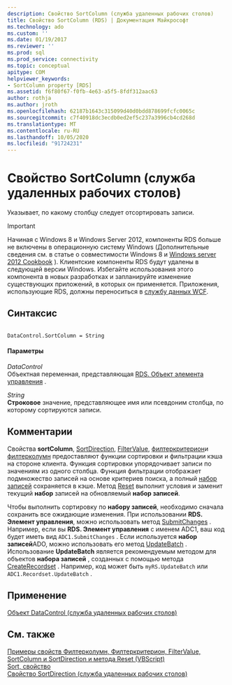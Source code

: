 ```yaml
---
description: Свойство SortColumn (служба удаленных рабочих столов)
title: Свойство SortColumn (RDS) | Документация Майкрософт
ms.technology: ado
ms.custom: ''
ms.date: 01/19/2017
ms.reviewer: ''
ms.prod: sql
ms.prod_service: connectivity
ms.topic: conceptual
apitype: COM
helpviewer_keywords:
- SortColumn property [RDS]
ms.assetid: f6f80f67-f0fb-4e63-a5f5-8fdf312aac63
author: rothja
ms.author: jroth
ms.openlocfilehash: 62187b1643c315099d40d0bdd878699fcfc0065c
ms.sourcegitcommit: c7f40918dc3ecdb0ed2ef5c237a3996cb4cd268d
ms.translationtype: MT
ms.contentlocale: ru-RU
ms.lasthandoff: 10/05/2020
ms.locfileid: "91724231"
---
```

# <a name="sortcolumn-property-rds"></a>Свойство SortColumn (служба удаленных рабочих столов)
Указывает, по какому столбцу следует отсортировать записи.  
  
> [!IMPORTANT]
>  Начиная с Windows 8 и Windows Server 2012, компоненты RDS больше не включены в операционную систему Windows (Дополнительные сведения см. в статье о совместимости Windows 8 и [Windows server 2012 Cookbook](https://www.microsoft.com/download/details.aspx?id=27416) ). Клиентские компоненты RDS будут удалены в следующей версии Windows. Избегайте использования этого компонента в новых разработках и запланируйте изменение существующих приложений, в которых он применяется. Приложения, использующие RDS, должны переноситься в [службу данных WCF](/dotnet/framework/wcf/).  
  
## <a name="syntax"></a>Синтаксис  
  
```  
  
DataControl.SortColumn = String  
```  
  
#### <a name="parameters"></a>Параметры  
 *DataControl*  
 Объектная переменная, представляющая [RDS. Объект элемента управления](./datacontrol-object-rds.md) .  
  
 *String*  
 **Строковое** значение, представляющее имя или псевдоним столбца, по которому сортируются записи.  
  
## <a name="remarks"></a>Комментарии  
 Свойства **sortColumn**, [SortDirection](./sortdirection-property-rds.md), [FilterValue](./filtervalue-property-rds.md), [филтеркритерион](./filtercriterion-property-rds.md)и [филтерколумн](./filtercolumn-property-rds.md) предоставляют функции сортировки и фильтрации кэша на стороне клиента. Функция сортировки упорядочивает записи по значениям из одного столбца. Функция фильтрации отображает подмножество записей на основе критериев поиска, а полный [набор записей](../ado-api/recordset-object-ado.md) сохраняется в кэше. Метод [Reset](./reset-method-rds.md) выполнит условия и заменит текущий **набор** записей на обновляемый **набор записей**.  
  
 Чтобы выполнить сортировку по **набору записей**, необходимо сначала сохранить все ожидающие изменения. При использовании **RDS. Элемент управления**, можно использовать метод [SubmitChanges](./submitchanges-method-rds.md) . Например, если вы **RDS. Элемент управления** с именем ADC1, ваш код будет иметь вид `ADC1.SubmitChanges` . Если используется **набор записей**ADO, можно использовать его метод [UpdateBatch](../ado-api/updatebatch-method.md) . Использование **UpdateBatch** является рекомендуемым методом для объектов **набора записей** , созданных с помощью метода [CreateRecordset](./createrecordset-method-rds.md) . Например, код может быть `myRS.UpdateBatch` или `ADC1.Recordset.UpdateBatch` .  
  
## <a name="applies-to"></a>Применение  
 [Объект DataControl (служба удаленных рабочих столов)](./datacontrol-object-rds.md)  
  
## <a name="see-also"></a>См. также  
 [Примеры свойств Филтерколумн, Филтеркритерион, FilterValue, SortColumn и SortDirection и метода Reset (VBScript)](./filter-column-criterion-value-sortcolumn-sortdirection-example-vbscript.md)   
 [Sort, свойство](../ado-api/sort-property.md)   
 [Свойство SortDirection (служба удаленных рабочих столов)](./sortdirection-property-rds.md)